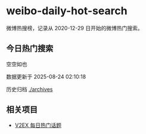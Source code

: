 # weibo-daily-hot-search

微博热搜榜，记录从 2020-12-29 日开始的微博热门搜索。

## 今日热门搜索

<!-- BEGIN -->

空空如也

数据更新于 2025-08-24 02:10:18

<!-- END -->

历史归档 [./archives](./archives)

## 相关项目

- [V2EX 每日热门话题](https://github.com/boojack/v2ex-daily-hot-topic)
